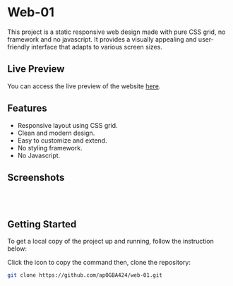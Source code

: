 # Web-01

This project is a static responsive web design made with pure CSS grid, no framework and no javascript. It provides a visually appealing and user-friendly interface that adapts to various screen sizes.

## Live Preview

You can access the live preview of the website [here](https://codepen.io/paxbond01/full/LYXxJmO).

## Features

- Responsive layout using CSS grid.
- Clean and modern design.
- Easy to customize and extend.
- No styling framework.
- No Javascript.

## Screenshots

<!-- ![Screenshot 1](/screenshots/screenshot1.png) -->

<br><br>
## Getting Started

To get a local copy of the project up and running, follow the instruction below:<br>

Click the icon to copy the command then, clone the repository:

   ```bash
   git clone https://github.com/apOGBA424/web-01.git
